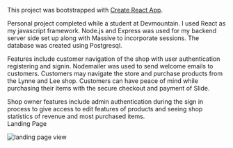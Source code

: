 This project was bootstrapped with [Create React App](https://github.com/facebook/create-react-app).

Personal project completed while a student at Devmountain.  I used React as my javascript framework.  Node.js and Express was used for my backend server side set up along with Massive to incorporate sessions.  The database was created using Postgresql.  

Features include customer navigation of the shop with user authentication registering and signin.  Nodemailer was used to send welcome emails to customers.  Customers may navigate the store and purchase products from the Lynne and Lee shop.  Customers can have peace of mind while purchasing their items with the secure checkout and payment of Slide.

Shop owner features include admin authentication during the sign in process to give access to edit features of products and seeing shop statistics of revenue and most purchased items.  
Landing Page

<img src='https://user-images.githubusercontent.com/52367677/89912221-8a0ba480-dbaf-11ea-8064-1f02d5d46df6.png' alt='landing page view'/>



